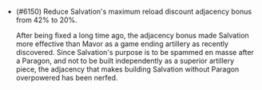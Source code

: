 - (#6150) Reduce Salvation's maximum reload discount adjacency bonus from 42% to 20%.
  
  After being fixed a long time ago, the adjacency bonus made Salvation more effective than Mavor as a game ending artillery as recently discovered. Since Salvation's purpose is to be spammed en masse after a Paragon, and not to be built independently as a superior artillery piece, the adjacency that makes building Salvation without Paragon overpowered has been nerfed.
